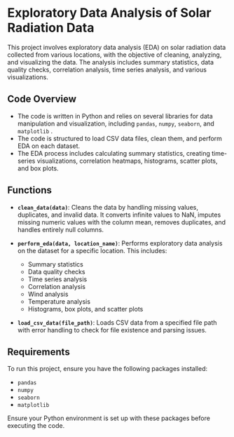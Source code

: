 # Exploratory Data Analysis of Solar Radiation Data

This project involves exploratory data analysis (EDA) on solar radiation data collected from various locations, with the objective of cleaning, analyzing, and visualizing the data. The analysis includes summary statistics, data quality checks, correlation analysis, time series analysis, and various visualizations.

## Code Overview

- The code is written in Python and relies on several libraries for data manipulation and visualization, including `pandas`, `numpy`, `seaborn`, and `matplotlib` .
- The code is structured to load CSV data files, clean them, and perform EDA on each dataset.
- The EDA process includes calculating summary statistics, creating time-series visualizations, correlation heatmaps, histograms, scatter plots, and box plots.

## Functions

- **`clean_data(data)`**: Cleans the data by handling missing values, duplicates, and invalid data. It converts infinite values to NaN, imputes missing numeric values with the column mean, removes duplicates, and handles entirely null columns.
- **`perform_eda(data, location_name)`**: Performs exploratory data analysis on the dataset for a specific location. This includes:

  - Summary statistics
  - Data quality checks
  - Time series analysis
  - Correlation analysis
  - Wind analysis
  - Temperature analysis
  - Histograms, box plots, and scatter plots

- **`load_csv_data(file_path)`**: Loads CSV data from a specified file path with error handling to check for file existence and parsing issues.

## Requirements

To run this project, ensure you have the following packages installed:

- `pandas`
- `numpy`
- `seaborn`
- `matplotlib`

Ensure your Python environment is set up with these packages before executing the code.
